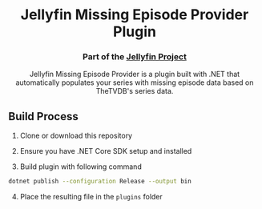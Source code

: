 <h1 align="center">Jellyfin Missing Episode Provider Plugin</h1>
<h3 align="center">Part of the <a href="https://jellyfin.media">Jellyfin Project</a></h3>

<p align="center">
Jellyfin Missing Episode Provider is a plugin built with .NET that automatically populates your series with missing episode data based on TheTVDB's series data.
</p>

## Build Process

1. Clone or download this repository

2. Ensure you have .NET Core SDK setup and installed

3. Build plugin with following command

```sh
dotnet publish --configuration Release --output bin
```

4. Place the resulting file in the `plugins` folder
